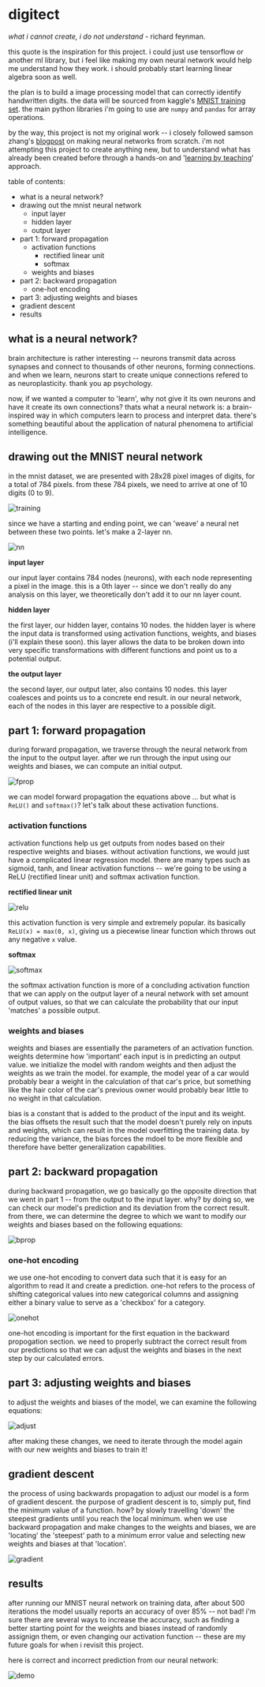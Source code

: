 # digitect

*what i cannot create, i do not understand* - richard feynman.

this quote is the inspiration for this project. i could just use tensorflow or another ml library, but i feel like making my own neural network would help me understand how they work. i should probably start learning linear algebra soon as well.

the plan is to build a image processing model that can correctly identify handwritten digits. the data will be sourced from kaggle's [MNIST training set](https://www.kaggle.com/competitions/digit-recognizer). the main python libraries i'm going to use are `numpy` and `pandas` for array operations.

by the way, this project is not my original work -- i closely followed samson zhang's [blogpost](https://www.samsonzhang.com/2020/11/24/understanding-the-math-behind-neural-networks-by-building-one-from-scratch-no-tf-keras-just-numpy) on making neural networks from scratch. i'm not attempting this project to create anything new, but to understand what has already been created before through a hands-on and '[learning by teaching](https://en.wikipedia.org/wiki/Learning_by_teaching)' approach.

table of contents:
* what is a neural network?
* drawing out the mnist neural network
	* input layer
	* hidden layer
	* output layer
* part 1: forward propagation
	* activation functions
		* rectified linear unit
		* softmax
	* weights and biases
* part 2: backward propagation
	* one-hot encoding
* part 3: adjusting weights and biases
* gradient descent
* results

## what is a neural network?

brain architecture is rather interesting -- neurons transmit data across synapses and connect to thousands of other neurons, forming connections. and when we learn, neurons start to create unique connections refered to as neuroplasticity. thank you ap psychology. 

now, if we wanted a computer to 'learn', why not give it its own neurons and have it create its own connections? thats what a neural network is: a brain-inspired way in which computers learn to process and interpret data. there's something beautiful about the application of natural phenomena to artificial intelligence.

## drawing out the MNIST neural network

in the mnist dataset, we are presented with 28x28 pixel images of digits, for a total of 784 pixels. from these 784 pixels, we need to arrive at one of 10 digits (0 to 9).

![training](/images/training.png)

since we have a starting and ending point, we can 'weave' a neural net between these two points. let's make a 2-layer nn.

![nn](/images/nn.png)

**input layer**

our input layer contains 784 nodes (neurons), with each node representing a pixel in the image. this is a 0th layer -- since we don't really do any analysis on this layer, we theoretically don't add it to our nn layer count. 

**hidden layer**

the first layer, our hidden layer, contains 10 nodes. the hidden layer is where the input data is transformed using activation functions, weights, and biases (i'll explain these soon). this layer allows the data to be broken down into very specific transformations with different functions and point us to a potential output.

**the output layer**

the second layer, our output later, also contains 10 nodes. this layer coalesces and points us to a concrete end result. in our neural network, each of the nodes in this layer are respective to a possible digit.

## part 1: forward propagation

during forward propagation, we traverse through the neural network from the input to the output layer. after we run through the input using our weights and biases, we can compute an initial output.

![fprop](/images/fprop.png)

we can model forward propagation the equations above ... but what is `ReLU()` and `softmax()`? let's talk about these activation functions.

### activation functions

activation functions help us get outputs from nodes based on their respective weights and biases. without activation functions, we would just have a complicated linear regression model. there are many types such as sigmoid, tanh, and linear activation functions -- we're going to be using a ReLU (rectified linear unit) and softmax activation function.

**rectified linear unit**

![relu](/images/relu.png)

this activation function is very simple and extremely popular. its basically `ReLU(x) = max(0, x)`, giving us a piecewise linear function which throws out any negative `x` value.

**softmax**

![softmax](/images/softmax.png)

the softmax activation function is more of a concluding activation function that we can apply on the output layer of a neural network with set amount of output values, so that we can calculate the probability that our input 'matches' a possible output.

### weights and biases

weights and biases are essentially the parameters of an activation function. weights determine how 'important' each input is in predicting an output value. we initialize the model with random weights and then adjust the weights as we train the model. for example, the model year of a car would probably bear a weight in the calculation of that car's price, but something like the hair color of the car's previous owner would probably bear little to no weight in that calculation.

bias is a constant that is added to the product of the input and its weight. the bias offsets the result such that the model doesn't purely rely on inputs and weights, which can result in the model overfitting the training data. by reducing the variance, the bias forces the mdoel to be more flexible and therefore have better generalization capabilities.

## part 2: backward propagation

during backward propagation, we go basically go the opposite direction that we went in part 1 -- from the output to the input layer. why? by doing so, we can check our model's prediction and its deviation from the correct result. from there, we can determine the degree to which we want to modify our weights and biases based on the following equations:

![bprop](/images/bprop.png)

### one-hot encoding

we use one-hot encoding to convert data such that it is easy for an algorithm to read it and create a prediction. one-hot refers to the process of shifting categorical values into new categorical columns and assigning either a binary value to serve as a 'checkbox' for a category. 

![onehot](/images/onehot.png)

one-hot encoding is important for the first equation in the backward propogation section. we need to properly subtract the correct result from our predictions so that we can adjust the weights and biases in the next step by our calculated errors.

## part 3: adjusting weights and biases

to adjust the weights and biases of the model, we can examine the following equations:

![adjust](/images/adjust.png)

after making these changes, we need to iterate through the model again with our new weights and biases to train it!

## gradient descent

the process of using backwards propagation to adjust our model is a form of gradient descent. the purpose of gradient descent is to, simply put, find the minimum value of a function. how? by slowly travelling 'down' the steepest gradients until you reach the local minimum. when we use backward propagation and make changes to the weights and biases, we are 'locating' the 'steepest' path to a minimum error value and selecting new weights and biases at that 'location'.

![gradient](/images/gradient.png)


## results

after running our MNIST neural network on training data, after about 500 iterations the model usually reports an accuracy of over 85% -- not bad! i'm sure there are several ways to increase the accuracy, such as finding a better starting point for the weights and biases instead of randomly assignign them, or even changing our activation function -- these are my future goals for when i revisit this project.

here is correct and incorrect prediction from our neural network:

![demo](/images/demo.png)
